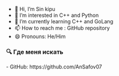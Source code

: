 - 👋 Hi, I’m Sin kipu
- 👀 I’m interested in C++ and Python
- 🌱 I’m currently learning C++ and GoLang
- 📫 How to reach me : GitHub repository
- 😄 Pronouns: He/Him


<h3>🔍 Где меня искать</h3>
- GitHub: https://github.com/AnSafov07
